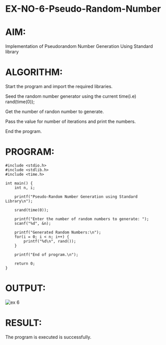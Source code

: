 # EX-NO-6-Pseudo-Random-Number

# AIM: 
Implementation of Pseudorandom Number Generation Using Standard library

# ALGORITHM:

Start the program and import the required libraries.

Seed the random number generator using the current time(i.e) rand(time(0));

Get the number of randon number to generate.

Pass the value for number of iterations and print the numbers.

End the program.

# PROGRAM:
```
#include <stdio.h>
#include <stdlib.h>
#include <time.h>

int main() {
    int n, i;

    printf("Pseudo-Random Number Generation using Standard Library\n");

    srand(time(0));

    printf("Enter the number of random numbers to generate: ");
    scanf("%d", &n);

    printf("Generated Random Numbers:\n");
    for(i = 0; i < n; i++) {
        printf("%d\n", rand());
    }

    printf("End of program.\n");

    return 0;
}
```

# OUTPUT:
![ex 6](https://github.com/user-attachments/assets/e4cd4b80-b3e1-4003-a868-0b799390b548)


# RESULT:
The program is executed is successfully.
